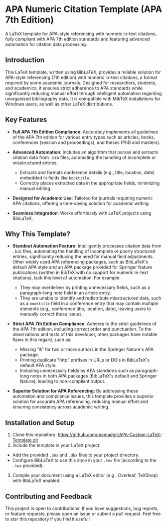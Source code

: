 # APA Numeric Citation Template (APA 7th Edition)
A LaTeX template for APA-style referencing with numeric in-text citations, fully compliant with APA 7th edition standards and featuring advanced automation for citation data processing.

## Introduction
This LaTeX template, written using BibLaTeX, provides a reliable solution for APA-style referencing (7th edition) with numeric in-text citations, a format required by some academic journals. Designed for researchers, students, and academics, it ensures strict adherence to APA standards while significantly reducing manual effort through intelligent automation regarding unorganised bibliography data. It is compatible with MikTeX installations for Windows users, as well as other LaTeX distributions.

## Key Features
- **Full APA 7th Edition Compliance**: Accurately implements all guidelines of the APA 7th edition for various entry types such as articles, books, conferences (session and proceedings), and theses (PhD and masters).
  
- **Advanced Automation**: Includes an algorithm that parses and extracts citation data from `.bib` files, automating the handling of incomplete or misstructured entries:
  - Extracts and formats conference details (e.g., title, location, date) embedded in fields like `booktitle`.
  - Correctly places extracted data in the appropriate fields, minimizing manual editing.
- **Designed for Academic Use**: Tailored for journals requiring numeric APA citations, offering a time-saving solution for academic writing.
- **Seamless Integration**: Works effortlessly with LaTeX projects using BibLaTeX.

## Why This Template?
- **Standout Automation Feature**: Intelligently processes citation data from `.bib` files, automating the handling of incomplete or poorly structured entries, significantly reducing the need for manual field adjustments.<br>Other widely used APA referencing packages, such as BibLaTeX's default APA style and an APA package provided for Springer Nature publications (written in BibTeX with no support for numeric in-text citations), lack this level of automation. For example:
  - They may overdeliver by printing unnecessary fields, such as a paragraph-long note field in an article entry.
  - They are unable to identify and redistribute misstructured data, such as a `booktitle` field in a conference entry that may contain multiple elements (e.g., conference title, location, date), leaving users to manually correct these issues.
    
- **Strict APA 7th Edition Compliance**: Adheres to the strict guidelines of the APA 7th edition, including correct order and punctuation. To the observations and tests of this developer, other packages have notable flaws in this regard, such as:
  - Missing "&" for two or more authors in the Springer Nature's APA package.
  - Printing duplicate "http" prefixes in URLs or DOIs in BibLaTeX's default APA style.
  - Including unnecessary fields by APA standards such as paragraph-long notes in both APA packages (BibLaTeX's default and Springer Nature), leading to non-compliant output.
- **Superior Solution for APA Referencing**: By addressing these automation and compliance issues, this template provides a superior solution for accurate APA referencing, reducing manual effort and ensuring consistency across academic writing.

## Installation and Setup
1. Clone this repository: https://github.com/mamadgit/APA-Custom-LaTeX-Template.git
2. Include the template in your LaTeX project:
- Add the provided `.bbx` and `.dbx` files to your project directory.
- Configure BibLaTeX to use this style in your `.tex` file (according to the `.tex` provided).
3. Compile your document using a LaTeX editor (e.g., Overleaf, TeXShop) with BibLaTeX enabled.

## Contributing and Feedback
This project is open to contributions! If you have suggestions, bug reports, or feature requests, please open an issue or submit a pull request. Feel free to star this repository if you find it useful!
